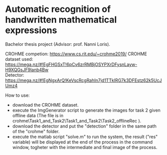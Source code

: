 # Automatic recognition of handwritten mathematical expressions

Bachelor thesis project (Advisor: prof. Nanni Loris).

CROHME competion: https://www.cs.rit.edu/~crohme2019/
CROHME dataset used: https://mega.nz/#!EgFHGSxT!6pCv6zrRMBjOSYPXrDFysnLayw-H9XQGsJF9lanb4Bw  
Detector: https://mega.nz/#!EgNgxArQ!KeVscRcgRahIn7jd1TTkIRG7k3DFEstz62k5UcJUmz4

How to use:
- download the CROHME dataset.
- execute the ImgGenerator script to generate the images for task 2 given offline data (The file is in crohme\Task1_and_Task2\Task1_and_Task2\Task2_offlineRec ).
- download the detector and put the "detection" folder in the same path of the "crohme" folder.
- execute the matlab script "solve.m" to run the system, the result ("res" variable) will be displayed at the end of the process in the command window, togheter with the intermediate and final image of the process.
